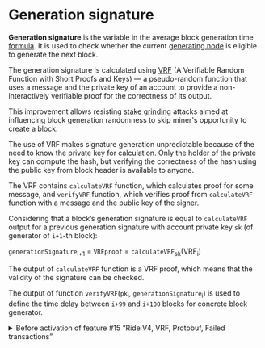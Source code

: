 # Generation signature

**Generation signature** is the variable in the average block generation time [formula](/en/blockchain/waves-protocol/fair-pos). It is used to check whether the current [generating node](/en/blockchain/node/mining-node) is eligible to generate the next block.

The generation signature is calculated using [VRF](https://tools.ietf.org/html/draft-irtf-cfrg-vrf-04) (A Verifiable Random Function with Short Proofs and Keys) — a pseudo-random function that uses a message and the private key of an account to provide a non-interactively verifiable proof for the correctness of its output.

This improvement allows resisting [stake grinding](https://github.com/ethereum/wiki/wiki/Proof-of-Stake-FAQ#how-does-validator-selection-work-and-what-is-stake-grinding) attacks aimed at influencing block generation randomness to skip miner's opportunity to create a block.

The use of VRF makes signature generation unpredictable because of the need to know the private key for calculation. Only the holder of the private key can compute the hash, but verifying the correctness of the hash using the public key from block header is available to anyone.

The VRF contains `calculateVRF` function, which calculates proof for some message, and `verifyVRF` function, which verifies proof from `calculateVRF` function with a message and the public key of the signer.

Considering that a block’s generation signature is equal to `calculateVRF` output for a previous generation signature with account private key `sk` (of generator of `i+1`-th block):

`generationSignature`<sub>i+1</sub> = `VRFproof` = `calculateVRF`<sub>sk</sub>(VRF<sub>i</sub>)

The output of `calculateVRF` function is a VRF proof, which means that the validity of the signature can be checked.

The output of function `verifyVRF`(`pk`<sub>i</sub>, `generationSignature`<sub>i</sub>) is used to define the time delay between `i+99` and `i+100` blocks for concrete block generator.

<details>
<summary>Before activation of feature #15 “Ride V4, VRF, Protobuf, Failed transactions”</summary>

In the prior implementation of the generation signature formula, the randomness of a block `N+1` was dependent on the generator of the block `N` and is determined for each miner.

The computation of the block's generation signature `generationSignature`<sub>i+1</sub> was done by the following steps:

1. Choosing the block. Let `h` will be the current blockchain height. If `h` ≥ 100, then the block at height `h-100` will be chosen. Otherwise, the block at height `h-1` will be chosen.
2. Hashing the chosen block's generation signature `generationSignature`<sub>i</sub> and miner's account public key `pk` using [Blake2b256](https://en.wikipedia.org/wiki/BLAKE_%28hash_function%29):
`generationSignature`<sub>i+1</sub> = `Blake2b256`(`generationSignature`<sub>i</sub>, `pk`)

The resulting hash was the generation signature.

The ﬁrst 8 bytes of the resulting 32 bytes hash was converted to a number, referred to as the account hit. The hit from `i`-th block affected how soon a `i+100`-th block’s generator (current miner) will be able to generate a block after `i+99`-th block.
</details>
